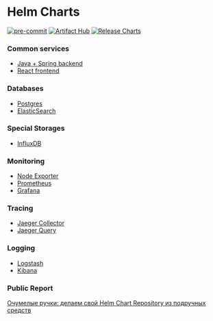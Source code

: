 # Helm Charts

[![pre-commit](https://img.shields.io/badge/pre--commit-enabled-brightgreen?logo=pre-commit)](https://github.com/pre-commit/pre-commit)
[![Artifact Hub](https://img.shields.io/endpoint?url=https://artifacthub.io/badge/repository/romanow-helm-charts)](https://artifacthub.io/packages/search?repo=romanow-helm-charts)
[![Release Charts](https://github.com/Romanow/helm-charts/actions/workflows/charts-release.yaml/badge.svg?branch=master)](https://github.com/Romanow/helm-charts/actions/workflows/charts-release.yaml)

### Common services

* [Java + Spring backend](/charts/java-service)
* [React frontend](charts/frontend)

### Databases

* [Postgres](charts/postgres)
* [ElasticSearch](charts/elasticsearch)

### Special Storages

* [InfluxDB](charts/influxdb)

### Monitoring

* [Node Exporter](charts/node-exporter)
* [Prometheus](charts/prometheus)
* [Grafana](charts/grafana)

### Tracing

* [Jaeger Collector](charts/jaeger-collector)
* [Jaeger Query](charts/jaeger-query)

### Logging

* [Logstash](charts/logstash)
* [Kibana](charts/kibana)

### Public Report

[Очумелые ручки: делаем свой Helm Chart Repository из подручных средств](report)
